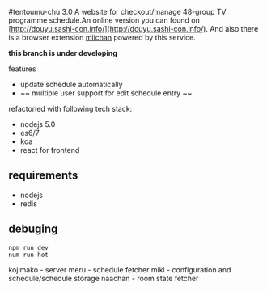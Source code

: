 #tentoumu-chu 3.0
A website for checkout/manage 48-group TV programme schedule.An online version you can found on [http://douyu.sashi-con.info/](http://douyu.sashi-con.info/). And also there is a browser extension  [miichan](https://github.com/larvata/miichan) powered by this service.


**this branch is under developing**

features
+ update schedule automatically
+ ~~ multiple user support for edit schedule entry ~~


refactoried with following tech stack:
+ nodejs 5.0
+ es6/7
+ koa
+ react for frontend


## requirements

- nodejs
- redis


## debuging

```
npm run dev
num run hot
```


kojimako - server
meru - schedule fetcher
miki - configuration and schedule/schedule storage
naachan - room state fetcher